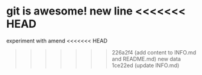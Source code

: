 git is awesome!
new line
<<<<<<< HEAD
=======
experiment with amend
<<<<<<< HEAD
>>>>>>> 226a2f4 (add content to INFO.md and README.md)
new data
 1ce22ed (update INFO.md)
